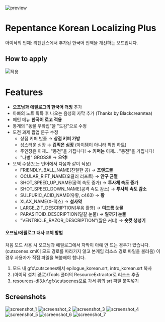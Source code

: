 ![preview](https://github.com/sawalk/Korean-Localizing-Plus/assets/76607639/15796204-d201-4448-b21f-549be0348381)

# Repentance Korean Localizing Plus
아이작의 번제: 리펜턴스에서 추가된 한국어 번역을 개선하는 모드입니다.

## How to apply
![적용](https://github.com/sawalk/Korean-Localizing-Plus/assets/76607639/c2e7c2b9-adc2-4018-bc16-ac1471fbe5c1)
# Features
* **오프닝과 에필로그의 한국어 더빙** 추가
* 아빠의 노트 획득 후 나오는 음성의 자막 추가 (Thanks by Blackcreamtea)
* 메인 메뉴 **한국어 로고 적용**
* 통계의 "동물 우화집"을 "도감"으로 수정
* 도전 과제 팝업 문구 수정
  * 상점 키퍼 밧줄 → **상점 키퍼 가방**
  * 성스러운 심장 → **겁먹은 심장** (아이템이 아니라 픽업 하트)
  * 주인장은 이제... "동전"을 가집니다! → **키퍼는** 이제... "동전"을 가집니다!
  * "나병" GROSS!! → **으악!**
* 오역 수정(모든 언어에서 다음과 같이 적용)
  * FRIENDLY_BALL_NAME(친절한 공) → **프렌드볼**
  * OCULAR_RIFT_NAME(오큘러 리프트) → **안구 균열**
  * SHOT_SPEED_UP_NAME(공격 속도 증가) → **투사체 속도 증가**
  * SHOT_SPEED_DOWN_NAME(공격 속도 감소) → **투사체 속도 감소**
  * SULFURIC_ACID_NAME(유황, c463) → **황**
  * XLAX_NAME(X-랙스) → **설사약**
  * LARGE_ZIT_DESCRIPTION(무음 촬영) → **여드름 눈물**
  * PARASITOID_DESCRIPTION(달걀 눈물) → **알까기 눈물**
  * "VENTRICLE_RAZOR_DESCRIPTION"(짧은 커터) → **숏컷 생성기**
#### 오프닝/에필로그 대사 교체 방법
처음 모드 사용 시 오프닝과 에필로그에서 자막이 아예 안 뜨는 경우가 있습니다. (cutscenes.xml이 모드 경로를 따라가지 않고 본게임 리소스 경로 파일을 불러옴) 이 경우 사용자가 직접 파일을 복붙해야 합니다.   
 1. 모드 내 gfx\cutscenes에서 epilogue_korean.srt, intro_korean.srt 복사
 2. (아이작 설치 경로)\Tools 폴더의 ResourceExtractor로 리소스 추출
 3. resources-dl3.kr\gfx\cutscenes으로 가서 위의 srt 파일 붙여넣기

## Screenshots
![screenshot_1](https://github.com/sawalk/Korean-Localizing-Plus/assets/76607639/449766c2-f6fc-420a-9e8d-732521bc4038)
![screenshot_2](https://github.com/sawalk/Korean-Localizing-Plus/assets/76607639/55f8b55b-feb7-45a9-a17a-c92e22d295bf)
![screenshot_3](https://github.com/sawalk/Korean-Localizing-Plus/assets/76607639/cf3f3518-b625-4346-88db-e8dcd1ca4965)
![screenshot_4](https://github.com/sawalk/Korean-Localizing-Plus/assets/76607639/a85aff59-cbee-4c7c-a448-1bd9cba51885)
![screenshot_5](https://github.com/sawalk/Korean-Localizing-Plus/assets/76607639/ef9d840d-5708-41b7-acca-a67923cf2a80)
![screenshot_6](https://github.com/sawalk/Korean-Localizing-Plus/assets/76607639/956b70d0-2913-495d-a101-7ad033fad567)
![screenshot_7](https://github.com/sawalk/Korean-Localizing-Plus/assets/76607639/5695fe4c-6c7b-4540-8c09-9d2299e2bf8e)

